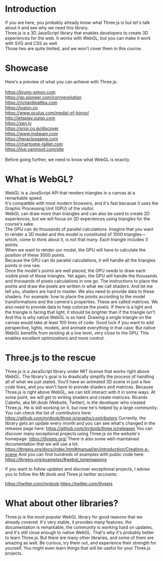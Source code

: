 # Introduction 
If you are here, you probably already know what Three.js is but let's talk about it and see why we need this library. <br />
Three.js is a 3D JavaScript library that enables developers to create 3D experiences for the web. It works with WebGL, but you can make it work with SVG  and CSS as well. <br />
Those two are quite limited, and we won't cover them in this course.

# Showcase 
Here's a preview of what you can achieve with Three.js: <br />
<br />
https://bruno-simon.com <br />
https://go.pioneer.com/cornrevolution <br />
https://richardmattka.com <br />
https://lusion.co <br />
https://www.oculus.com/medal-of-honor/ <br />
http://letsplay.ouigo.com <br />
https://zen.ly <br />
https://prior.co.jp/discover <br />
https://www.midwam.com <br />
https://heraclosgame.com <br />
https://chartogne-taillet.com <br />
https://live.vanmoof.com/site <br />
<br />
Before going further, we need to know what WebGL is exactly.

# What is WebGL? 
WebGL is a JavaScript API that renders triangles in a canvas at a remarkable speed. <br />
It's compatible with most modern browsers, and it's fast because it uses the Graphic Processing Unit (GPU) of the visitor. <br />
WebGL can draw more than triangles and can also be used to create 2D experiences, but we will focus on 3D experiences using triangles for the course's sake.<br />
The GPU can do thousands of parallel calculations. Imagine that you want to render a 3D model and this model is constituted of 1000 triangles—which, come to think about it, is not that many. Each triangle includes 3 points. <br />
When we want to render our model, the GPU will have to calculate the position of these 3000 points. <br /> Because the GPU can do parallel calculations, it will handle all the triangles points in one raw. <br />
Once the model's points are well placed, the GPU needs to draw each visible pixel of those triangles. Yet again, the GPU will handle the thousands and thousands of pixels calculations in one go.
The instructions to place the points and draw the pixels are written in what we call shaders. And let me tell you, shaders are hard to master. We also need to provide data to these shaders. For example: how to place the points according to the model transformations and the camera's properties. These are called matrices. We also need to provide data to help colorize the pixels. If there is a light and the triangle is facing that light, it should be brighter than if the triangle isn't.
And this is why native WebGL is so hard. Drawing a single triangle on the canvas would take at least 100 lines of code. Good luck if you want to add perspective, lights, models, and animate everything in that case.
But native WebGL benefits from existing at a low level, very close to the GPU. This enables excellent optimizations and more control.

# Three.js to the rescue 
Three.js is a JavaScript library under MIT license that works right above WebGL. The library's goal is to drastically simplify the process of handling all of what we just stated. You'll have an animated 3D scene in just a few code lines, and you won't have to provide shaders and matrices.
Because Three.js is right above WebGL, we can still interact with it in some ways. At some point, we will get to writing shaders and create matrices.
Ricardo Cabello, aka Mr.doob (Website, Twitter), is the developer who created Three.js. He is still working on it, but now he's helped by a large community. You can check the list of contributors here: https://github.com/mrdoob/three.js/graphs/contributors
Currently, the library gets an update every month and you can see what's changed in the releases page here: https://github.com/mrdoob/three.js/releases
You can discover many exceptional projects using Three.js on the website's homepage: https://threejs.org/
There is also some well-maintained documentation that we will use a lot: https://threejs.org/docs/index.html#manual/en/introduction/Creating-a-scene
And you can find hundreds of examples with public code here: https://threejs.org/examples/#webgl_tonemapping

If you want to follow updates and discover exceptional projects, I advise you to follow the Mr.doob and Three.js twitter accounts:

https://twitter.com/mrdoob
https://twitter.com/threejs

# What about other libraries? 
Three.js is the most popular WebGL library for good reasons that we already covered. It's very stable, it provides many features, the documentation is remarkable, the community is working hard on updates, and it's still close enough to native WebGL.
That's why it's probably better to learn Three.js.
But there are many other libraries, and some of them are amazing as well. Be curious, try them out, and experience their strength for yourself. You might even learn things that will be useful for your Three.js projects.
